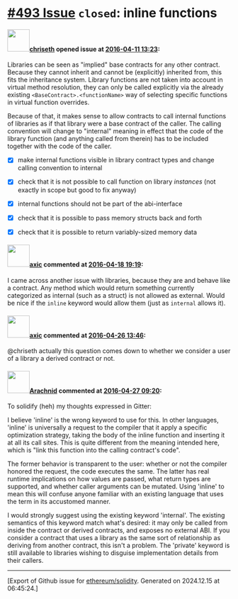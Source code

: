 # [\#493 Issue](https://github.com/ethereum/solidity/issues/493) `closed`: inline functions

#### <img src="https://avatars.githubusercontent.com/u/9073706?v=4" width="50">[chriseth](https://github.com/chriseth) opened issue at [2016-04-11 13:23](https://github.com/ethereum/solidity/issues/493):

Libraries can be seen as "implied" base contracts for any other contract. Because they cannot inherit and cannot be (explicitly) inherited from, this fits the inheritance system. Library functions are not taken into account in virtual method resolution, they can only be called explicitly via the already existing `<BaseContract>.<functionName>` way of selecting specific functions in virtual function overrides.

Because of that, it makes sense to allow contracts to call internal functions of libraries as if that library were a base contract of the caller. The calling convention will change to "internal" meaning in effect that the code of the library function (and anything called from therein) has to be included together with the code of the caller.
- [x] make internal functions visible in library contract types and change calling convention to internal
- [x] check that it is not possible to call function on library _instances_ (not exactly in scope but good to fix anyway)
- [x] internal functions should not be part of the abi-interface
- [x] check that it is possible to pass memory structs back and forth
- [x] check that it is possible to return variably-sized memory data


#### <img src="https://avatars.githubusercontent.com/u/20340?v=4" width="50">[axic](https://github.com/axic) commented at [2016-04-18 19:19](https://github.com/ethereum/solidity/issues/493#issuecomment-211537759):

I came across another issue with libraries, because they are and behave like a contract. Any method which would return something currently categorized as internal (such as a struct) is not allowed as external. Would be nice if the `inline` keyword would allow them (just as `internal` allows it).

#### <img src="https://avatars.githubusercontent.com/u/20340?v=4" width="50">[axic](https://github.com/axic) commented at [2016-04-26 13:46](https://github.com/ethereum/solidity/issues/493#issuecomment-214750338):

@chriseth actually this question comes down to whether we consider a user of a library a derived contract or not.

#### <img src="https://avatars.githubusercontent.com/u/17865?v=4" width="50">[Arachnid](https://github.com/Arachnid) commented at [2016-04-27 09:20](https://github.com/ethereum/solidity/issues/493#issuecomment-215023977):

To solidify (heh) my thoughts expressed in Gitter:

I believe 'inline' is the wrong keyword to use for this. In other languages, 'inline' is universally a request to the compiler that it apply a specific optimization strategy, taking the body of the inline function and inserting it at all its call sites. This is quite different from the meaning intended here, which is "link this function into the calling contract's code".

The former behavior is transparent to the user: whether or not the compiler honored the request, the code executes the same. The latter has real runtime implications on how values are passed, what return types are supported, and whether caller arguments can be mutated. Using 'inline' to mean this will confuse anyone familiar with an existing language that uses the term in its accustomed manner.

I would strongly suggest using the existing keyword 'internal'. The existing semantics of this keyword match what's desired: it may only be called from inside the contract or derived contracts, and exposes no external ABI. If you consider a contract that uses a library as the same sort of relationship as deriving from another contract, this isn't a problem. The 'private' keyword is still available to libraries wishing to disguise implementation details from their callers.


-------------------------------------------------------------------------------



[Export of Github issue for [ethereum/solidity](https://github.com/ethereum/solidity). Generated on 2024.12.15 at 06:45:24.]
